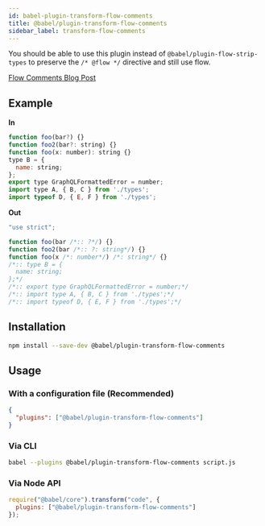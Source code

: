 ```yaml
---
id: babel-plugin-transform-flow-comments
title: @babel/plugin-transform-flow-comments
sidebar_label: transform-flow-comments
---
```


You should be able to use this plugin instead of `@babel/plugin-flow-strip-types` to preserve the `/* @flow */` directive and still use flow.

[Flow Comments Blog Post](https://flow.org/blog/2015/02/20/Flow-Comments.html)

## Example

**In**

```javascript
function foo(bar?) {}
function foo2(bar?: string) {}
function foo(x: number): string {}
type B = {
  name: string;
};
export type GraphQLFormattedError = number;
import type A, { B, C } from './types';
import typeof D, { E, F } from './types';
```

**Out**

```javascript
"use strict";

function foo(bar /*:: ?*/) {}
function foo2(bar /*:: ?: string*/) {}
function foo(x /*: number*/) /*: string*/ {}
/*:: type B = {
  name: string;
};*/
/*:: export type GraphQLFormattedError = number;*/
/*:: import type A, { B, C } from './types';*/
/*:: import typeof D, { E, F } from './types';*/
```

## Installation

```sh
npm install --save-dev @babel/plugin-transform-flow-comments
```

## Usage

### With a configuration file (Recommended)

```json
{
  "plugins": ["@babel/plugin-transform-flow-comments"]
}
```

### Via CLI

```sh
babel --plugins @babel/plugin-transform-flow-comments script.js
```

### Via Node API

```javascript
require("@babel/core").transform("code", {
  plugins: ["@babel/plugin-transform-flow-comments"]
});
```

